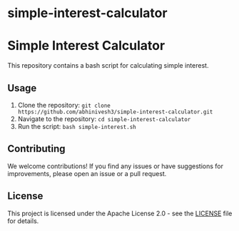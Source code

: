 # simple-interest-calculator

# Simple Interest Calculator

This repository contains a bash script for calculating simple interest.

## Usage

1. Clone the repository: `git clone https://github.com/abhinivesh3/simple-interest-calculator.git`
3. Navigate to the repository: `cd simple-interest-calculator`
4. Run the script: `bash simple-interest.sh`

## Contributing

We welcome contributions! If you find any issues or have suggestions for improvements, please open an issue or a pull request.

## License

This project is licensed under the Apache License 2.0 - see the [LICENSE](LICENSE) file for details.
